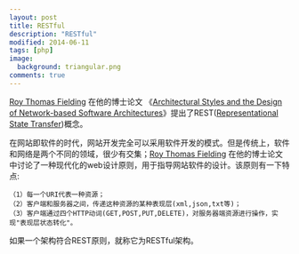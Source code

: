 ```yaml
---
layout: post
title: RESTful
description: "RESTful"
modified: 2014-06-11
tags: [php]
image:
  background: triangular.png
comments: true
---
```


[Roy Thomas Fielding][1] 在他的博士论文 《[Architectural Styles and the Design of Network-based Software Architectures][1]》提出了REST([Representational State Transfer][3])概念。

在网站即软件的时代，网站开发完全可以采用软件开发的模式。但是传统上，软件和网络是两个不同的领域，很少有交集；[Roy Thomas Fielding][1] 在他的博士论文中讨论了一种现代化的web设计原则，用于指导网站软件的设计。该原则有一下特点:


```
（1）每一个URI代表一种资源；
（2）客户端和服务器之间，传递这种资源的某种表现层(xml,json,txt等)；
（3）客户端通过四个HTTP动词(GET,POST,PUT,DELETE)，对服务器端资源进行操作，实现"表现层状态转化"。
```

如果一个架构符合REST原则，就称它为RESTful架构。

  [1]: http://en.wikipedia.org/wiki/Roy_Fielding
  [2]: http://www.ics.uci.edu/~fielding/pubs/dissertation/top.htm
  [3]: http://www.ics.uci.edu/~fielding/pubs/dissertation/rest_arch_style.htm
